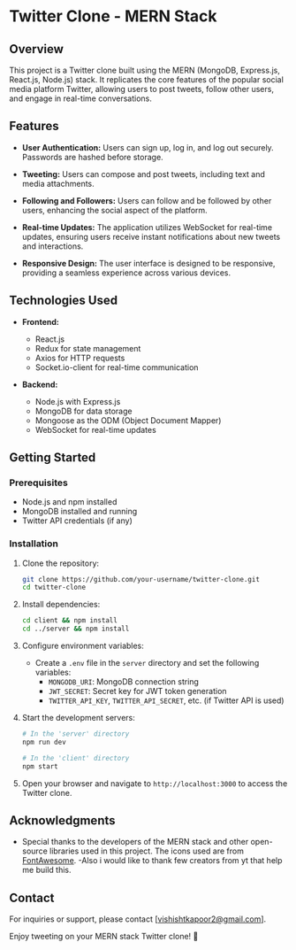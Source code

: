 # Twitter Clone - MERN Stack

## Overview

This project is a Twitter clone built using the MERN (MongoDB, Express.js, React.js, Node.js) stack. It replicates the core features of the popular social media platform Twitter, allowing users to post tweets, follow other users, and engage in real-time conversations.

## Features

- **User Authentication:** Users can sign up, log in, and log out securely. Passwords are hashed before storage.

- **Tweeting:** Users can compose and post tweets, including text and media attachments.

- **Following and Followers:** Users can follow and be followed by other users, enhancing the social aspect of the platform.

- **Real-time Updates:** The application utilizes WebSocket for real-time updates, ensuring users receive instant notifications about new tweets and interactions.

- **Responsive Design:** The user interface is designed to be responsive, providing a seamless experience across various devices.

## Technologies Used

- **Frontend:**
  - React.js
  - Redux for state management
  - Axios for HTTP requests
  - Socket.io-client for real-time communication

- **Backend:**
  - Node.js with Express.js
  - MongoDB for data storage
  - Mongoose as the ODM (Object Document Mapper)
  - WebSocket for real-time updates

## Getting Started

### Prerequisites

- Node.js and npm installed
- MongoDB installed and running
- Twitter API credentials (if any)

### Installation

1. Clone the repository:

   ```bash
   git clone https://github.com/your-username/twitter-clone.git
   cd twitter-clone
   ```

2. Install dependencies:

   ```bash
   cd client && npm install
   cd ../server && npm install
   ```

3. Configure environment variables:
   - Create a `.env` file in the `server` directory and set the following variables:
     - `MONGODB_URI`: MongoDB connection string
     - `JWT_SECRET`: Secret key for JWT token generation
     - `TWITTER_API_KEY`, `TWITTER_API_SECRET`, etc. (if Twitter API is used)

4. Start the development servers:

   ```bash
   # In the 'server' directory
   npm run dev

   # In the 'client' directory
   npm start
   ```

5. Open your browser and navigate to `http://localhost:3000` to access the Twitter clone.

## Acknowledgments

- Special thanks to the developers of the MERN stack and other open-source libraries used in this project.
The icons used are from [FontAwesome](https://fontawesome.com/).
-Also i would like to thank few creators from yt that help me build this.

## Contact

For inquiries or support, please contact [vishishtkapoor2@gmail.com].

Enjoy tweeting on your MERN stack Twitter clone! 🚀
